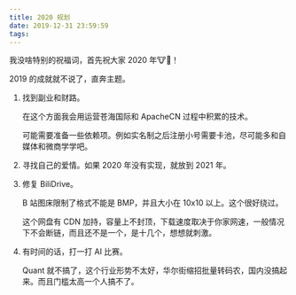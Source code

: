 ```yaml
---
title: 2020 规划
date: 2019-12-31 23:59:59
tags:
---
```


我没啥特别的祝福词，首先祝大家 2020 年🐮🍺！

2019 的成就就不说了，直奔主题。

1.  找到副业和财路。

    在这个方面我会用运营苍海国际和 ApacheCN 过程中积累的技术。
    
    可能需要准备一些依赖项。例如实名制之后注册小号需要卡池，尽可能多和自媒体和微商学学吧。

2.  寻找自己的爱情。如果 2020 年没有实现，就放到 2021 年。

3.  修复 BiliDrive。

    B 站图床限制了格式不能是 BMP，并且大小在 10x10 以上。这个很好绕过。
    
    这个网盘有 CDN 加持，容量上不封顶，下载速度取决于你家网速，一般情况下不会断链，而且还不是一个，是十几个，想想就刺激。

4.  有时间的话，打一打 AI 比赛。

    Quant 就不搞了，这个行业形势不太好，华尔街缩招批量转码农，国内没搞起来。而且门槛太高一个人搞不了。